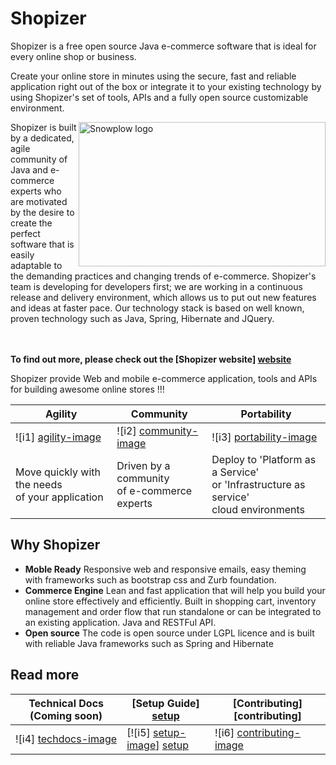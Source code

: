 # Shopizer

Shopizer is a free open source Java e-commerce software that is ideal for every online shop or business.

Create your online store in minutes using the secure, fast and reliable application right out of the box or integrate it to your existing technology by using Shopizer's set of tools, APIs and a fully open source customizable environment.

<img src="http://www.shopizer.com/common/images/ecommerce-community.jpg"
 alt="Snowplow logo" width="395px " height="231px" title="Snowplow" align="right" />

Shopizer is built by a dedicated, agile community of Java and e-commerce experts who are motivated by the desire to create the perfect software that is easily adaptable to the demanding practices and changing trends of e-commerce. Shopizer's team is developing for developers first; we are working in a continuous release and delivery environment, which allows us to put out new features and ideas at faster pace. Our technology stack is based on well known, proven technology such as Java, Spring, Hibernate and JQuery. 



 

<br/><br/>
**To find out more, please check out the [Shopizer website] [website]**

Shopizer provide Web and mobile e-commerce application, tools and APIs for building awesome online stores !!!

| **Agility** 												               | **Community**												              | **Portability**																							                  |
|--------------------------------------------------------------------------|--------------------------------------------------------------------------|---------------------------------------------------------------------------------------------------------------------------|
|   ![i1] [agility-image]                                                  |       ![i2] [community-image]                                            |         ![i3] [portability-image]                                                                                            |
| Move quickly with the needs <br/> of your application                    |       Driven by a community <br/>of e-commerce experts                   |        Deploy to 'Platform as a Service' </br>or 'Infrastructure as service' <br/> cloud environments                     |


## Why Shopizer

* **Moble Ready** Responsive web and responsive emails, easy theming with frameworks such as bootstrap css and Zurb foundation.
* **Commerce Engine** Lean and fast application that will help you build your online store effectively and efficiently. Built in shopping cart, inventory management and order flow that run standalone or can be integrated to an existing application. Java and RESTFul API. 
* **Open source** The code is open source under LGPL licence and is built with reliable Java frameworks such as Spring and Hibernate  

## Read more

| **Technical Docs (Coming soon)**        | **[Setup Guide] [setup]**     | **[Contributing] [contributing]**           |
|-----------------------------------------|-------------------------------|---------------------------------------------|
| ![i4] [techdocs-image]                  | [![i5] [setup-image]] [setup]     | ![i6] [contributing-image]                |


[agility-image]: http://umeshawasthi.github.io/shopizer-documentation/images/agility.PNG
[community-image]: http://umeshawasthi.github.io/shopizer-documentation/images/community.PNG
[portability-image]: http://umeshawasthi.github.io/shopizer-documentation/images/portability.PNG
[website]: http://www.shopizer.com

[setup]:https://github.com/shopizer-ecommerce/shopizer/wiki/Setup


[techdocs-image]: http://umeshawasthi.github.io/shopizer-documentation/images/document.png
[setup-image]: http://umeshawasthi.github.io/shopizer-documentation/images/setup.png
[contributing-image]: http://umeshawasthi.github.io/shopizer-documentation/images/document.png